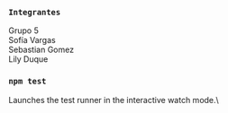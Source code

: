 
### `Integrantes`
Grupo 5\
Sofía Vargas\
Sebastian Gomez\
Lily Duque

### `npm test`

Launches the test runner in the interactive watch mode.\

